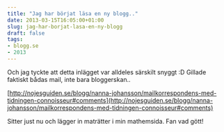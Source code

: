 ```yaml
---
title: "Jag har börjat läsa en ny blogg.."
date: 2013-03-15T16:05:00+01:00
slug: jag-har-borjat-lasa-en-ny-blogg
draft: false
tags:
- blogg.se
- 2013
---
```

Och jag tyckte att detta inlägget var alldeles särskilt snyggt :D Gillade faktiskt bådas mail, inte bara bloggerskan..  
  
[http://nojesguiden.se/blogg/nanna-johansson/mailkorrespondens-med-tidningen-connoisseur#comments](http://nojesguiden.se/blogg/nanna-johansson/mailkorrespondens-med-tidningen-connoisseur#comments)

Sitter just nu och lägger in maträtter i min mathemsida. Fan vad gött!